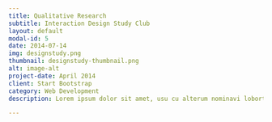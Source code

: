 ```yaml
---
title: Qualitative Research
subtitle: Interaction Design Study Club
layout: default
modal-id: 5
date: 2014-07-14
img: designstudy.png
thumbnail: designstudy-thumbnail.png
alt: image-alt
project-date: April 2014
client: Start Bootstrap
category: Web Development
description: Lorem ipsum dolor sit amet, usu cu alterum nominavi lobortis. At duo novum diceret. Tantas apeirian vix et, usu sanctus postulant inciderint ut, populo diceret necessitatibus in vim. Cu eum dicam feugiat noluisse.

---
```

